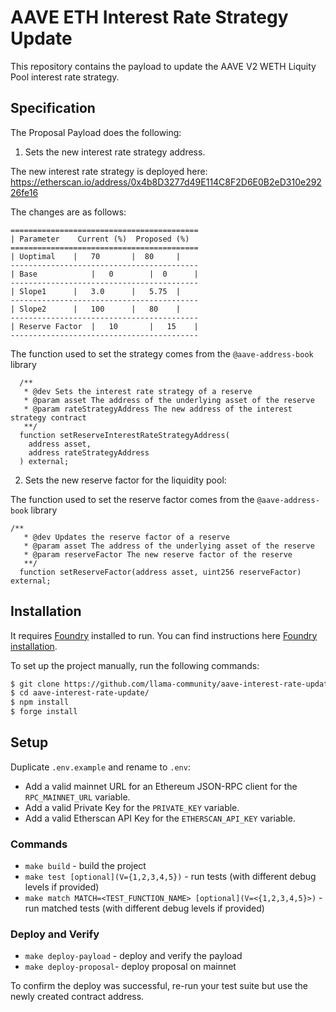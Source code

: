 # AAVE ETH Interest Rate Strategy Update

This repository contains the payload to update the AAVE V2 WETH Liquity Pool interest rate strategy.

## Specification

The Proposal Payload does the following:

1. Sets the new interest rate strategy address.

The new interest rate strategy is deployed here: https://etherscan.io/address/0x4b8D3277d49E114C8F2D6E0B2eD310e29226fe16

The changes are as follows:

```
==========================================
| Parameter	   Current (%)	Proposed (%)
==========================================
| Uoptimal	  |   70       |  80     |
------------------------------------------
| Base	          |   0        |  0      |
------------------------------------------
| Slope1	  |   3.0      |   5.75  |
------------------------------------------
| Slope2	  |   100      |   80    |
------------------------------------------
| Reserve Factor  |   10       |   15    |
------------------------------------------
```

The function used to set the strategy comes from the `@aave-address-book` library

```
  /**
   * @dev Sets the interest rate strategy of a reserve
   * @param asset The address of the underlying asset of the reserve
   * @param rateStrategyAddress The new address of the interest strategy contract
   **/
  function setReserveInterestRateStrategyAddress(
    address asset,
    address rateStrategyAddress
  ) external;
```

2. Sets the new reserve factor for the liquidity pool:

The function used to set the reserve factor comes from the `@aave-address-book` library

```
/**
   * @dev Updates the reserve factor of a reserve
   * @param asset The address of the underlying asset of the reserve
   * @param reserveFactor The new reserve factor of the reserve
   **/
  function setReserveFactor(address asset, uint256 reserveFactor) external;
```

## Installation

It requires [Foundry](https://github.com/gakonst/foundry) installed to run. You can find instructions here [Foundry installation](https://github.com/gakonst/foundry#installation).

To set up the project manually, run the following commands:

```sh
$ git clone https://github.com/llama-community/aave-interest-rate-update.git
$ cd aave-interest-rate-update/
$ npm install
$ forge install
```

## Setup

Duplicate `.env.example` and rename to `.env`:

- Add a valid mainnet URL for an Ethereum JSON-RPC client for the `RPC_MAINNET_URL` variable.
- Add a valid Private Key for the `PRIVATE_KEY` variable.
- Add a valid Etherscan API Key for the `ETHERSCAN_API_KEY` variable.

### Commands

- `make build` - build the project
- `make test [optional](V={1,2,3,4,5})` - run tests (with different debug levels if provided)
- `make match MATCH=<TEST_FUNCTION_NAME> [optional](V=<{1,2,3,4,5}>)` - run matched tests (with different debug levels if provided)

### Deploy and Verify

- `make deploy-payload` - deploy and verify the payload
- `make deploy-proposal`- deploy proposal on mainnet

To confirm the deploy was successful, re-run your test suite but use the newly created contract address.
